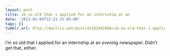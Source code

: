 ```yaml
---
layout: post
title: im so old that i applied for an internship at an
date: '2013-02-04T12:21:31-05:00'
tags: []
tumblr_url: http://dwillis.net/post/42282602066/im-so-old-that-i-applied-for-an-internship-at-an
---
```

I’m so old that I applied for an internship at an *evening* newspaper. Didn’t get that, either.
